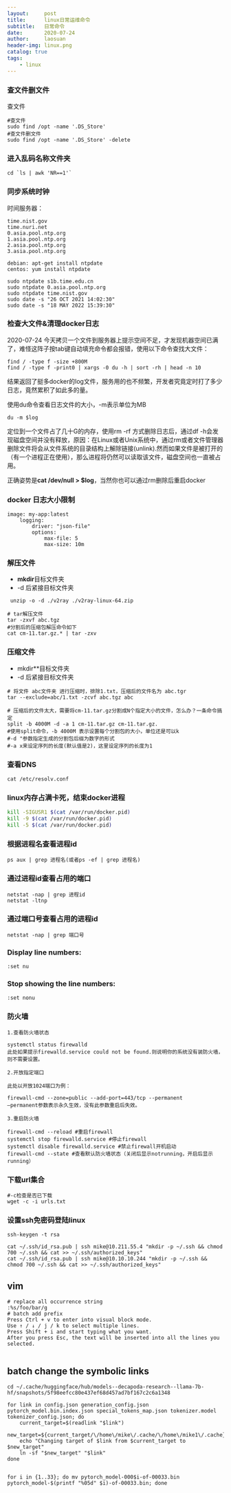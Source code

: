```yaml
---
layout:     post
title:      linux日常运维命令
subtitle:   日常命令
date:       2020-07-24
author:     laosuan
header-img: linux.png
catalog: true
tags:
    - linux
---
```


### 查文件删文件

查文件

```
#查文件
sudo find /opt -name '.DS_Store'
#查文件删文件
sudo find /opt -name '.DS_Store' -delete
```



### 进入乱码名称文件夹

```
cd `ls | awk 'NR==1'`
```



### 同步系统时钟

时间服务器：

```
time.nist.gov  
time.nuri.net  
0.asia.pool.ntp.org  
1.asia.pool.ntp.org  
2.asia.pool.ntp.org  
3.asia.pool.ntp.org
```

```shell
debian: apt-get install ntpdate  
centos: yum install ntpdate

sudo ntpdate s1b.time.edu.cn
sudo ntpdate 0.asia.pool.ntp.org 
sudo ntpdate time.nist.gov 
sudo date -s "26 OCT 2021 14:02:30"
sudo date -s "18 MAY 2022 15:39:30"
```



### 检查大文件&清理docker日志

2020-07-24 今天拷贝一个文件到服务器上提示空间不足，才发现机器空间已满了，难怪这阵子按tab键自动填充命令都会报错，使用以下命令查找大文件：

```
find / -type f -size +800M
find / -type f -print0 | xargs -0 du -h | sort -rh | head -n 10
```

结果返回了挺多docker的log文件，服务用的也不频繁，开发者究竟定时打了多少日志，竟然累积了如此多的量。

使用du命令查看日志文件的大小，-m表示单位为MB

```
du -m $log
```

定位到一个文件占了几十G的内存，使用rm -rf 方式删除日志后，通过df -h会发现磁盘空间并没有释放，原因：在Linux或者Unix系统中，通过rm或者文件管理器删除文件将会从文件系统的目录结构上解除链接(unlink).然而如果文件是被打开的（有一个进程正在使用），那么进程将仍然可以读取该文件，磁盘空间也一直被占用。

正确姿势是**cat /dev/null > $log**，当然你也可以通过rm删除后重启docker



### docker 日志大小限制

```
image: my-app:latest
    logging:
        driver: "json-file"
        options:
            max-file: 5
            max-size: 10m

```



### 解压文件

- **mkdir**目标文件夹
- -d 后紧接目标文件夹

```
 unzip -o -d ./v2ray ./v2ray-linux-64.zip
 
# tar解压文件
tar -zxvf abc.tgz
#分割后的压缩包解压命令如下
cat cm-11.tar.gz.* | tar -zxv
```



### 压缩文件

- mkdir**目标文件夹
- -d 后紧接目标文件夹

```
# 将文件 abc文件夹 进行压缩时，排除1.txt，压缩后的文件名为 abc.tgr
tar --exclude=abc/1.txt -zcvf abc.tgz abc

# 压缩后的文件太大，需要将cm-11.tar.gz分割成N个指定大小的文件，怎么办？一条命令搞定
split -b 4000M -d -a 1 cm-11.tar.gz cm-11.tar.gz.
#使用split命令，-b 4000M 表示设置每个分割包的大小，单位还是可以k
#-d "参数指定生成的分割包后缀为数字的形式
#-a x来设定序列的长度(默认值是2)，这里设定序列的长度为1
```



### 查看DNS

```
cat /etc/resolv.conf
```



### linux内存占满卡死，结束docker进程

```bash
kill -SIGUSR1 $(cat /var/run/docker.pid)
kill -9 $(cat /var/run/docker.pid)
kill -5 $(cat /var/run/docker.pid)
```



### 根据进程名查看进程id

```
ps aux | grep 进程名(或者ps -ef | grep 进程名)
```



### 通过进程id查看占用的端口

```
netstat -nap | grep 进程id
netstat -ltnp
```



### 通过端口号查看占用的进程id

```
netstat -nap | grep 端口号
```



### Display line numbers:

```
:set nu
```

### Stop showing the line numbers:

```
:set nonu
```





### 防火墙

```shell
1.查看防火墙状态

systemctl status firewalld
此处如果提示firewalld.service could not be found.则说明你的系统没有装防火墙，则不需要设置。

2.开放指定端口

此处以开放1024端口为例：

firewall-cmd --zone=public --add-port=443/tcp --permanent
–permanent参数表示永久生效，没有此参数重启后失效。

3.重启防火墙

firewall-cmd --reload #重启firewall
systemctl stop firewalld.service #停止firewall
systemctl disable firewalld.service #禁止firewall开机启动
firewall-cmd --state #查看默认防火墙状态（关闭后显示notrunning，开启后显示running）
```



### 下载url集合


```shell
#-c检查是否已下载
wget -c -i urls.txt
```



### 设置ssh免密码登陆linux


```shell
ssh-keygen -t rsa

cat ~/.ssh/id_rsa.pub | ssh mike@10.211.55.4 "mkdir -p ~/.ssh && chmod 700 ~/.ssh && cat >> ~/.ssh/authorized_keys"
cat ~/.ssh/id_rsa.pub | ssh mike@10.10.10.244 "mkdir -p ~/.ssh && chmod 700 ~/.ssh && cat >> ~/.ssh/authorized_keys"
```



## vim 

```
# replace all occurrence string
:%s/foo/bar/g
# batch add prefix
Press Ctrl + v to enter into visual block mode.
Use ↑ / ↓ / j / k to select multiple lines.
Press Shift + i and start typing what you want.
After you press Esc, the text will be inserted into all the lines you selected.


```



##  batch change the symbolic links

```
cd ~/.cache/huggingface/hub/models--decapoda-research--llama-7b-hf/snapshots/5f98eefcc80e437ef68d457ad7bf167c2c6a1348

for link in config.json generation_config.json pytorch_model.bin.index.json special_tokens_map.json tokenizer.model tokenizer_config.json; do
    current_target=$(readlink "$link")
    new_target=${current_target/\/home\/mike\/.cache/\/home\/mike1\/.cache}
    echo "Changing target of $link from $current_target to $new_target"
    ln -sf "$new_target" "$link"
done


for i in {1..33}; do mv pytorch_model-000$i-of-00033.bin pytorch_model-$(printf "%05d" $i)-of-00033.bin; done


```

